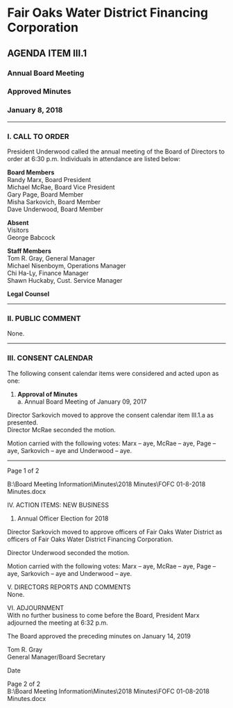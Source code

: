 <!-- Page 1 -->
# Fair Oaks Water District Financing Corporation

## AGENDA ITEM III.1
### Annual Board Meeting
### Approved Minutes
### January 8, 2018

---

### I. CALL TO ORDER

President Underwood called the annual meeting of the Board of Directors to order at 6:30 p.m. Individuals in attendance are listed below:

**Board Members**  
Randy Marx, Board President  
Michael McRae, Board Vice President  
Gary Page, Board Member  
Misha Sarkovich, Board Member  
Dave Underwood, Board Member  

**Absent**  
Visitors  
George Babcock  

**Staff Members**  
Tom R. Gray, General Manager  
Michael Nisenboym, Operations Manager  
Chi Ha-Ly, Finance Manager  
Shawn Huckaby, Cust. Service Manager  

**Legal Counsel**  

---

### II. PUBLIC COMMENT

None.

---

### III. CONSENT CALENDAR

The following consent calendar items were considered and acted upon as one:

1. **Approval of Minutes**  
   a. Annual Board Meeting of January 09, 2017  

Director Sarkovich moved to approve the consent calendar item III.1.a as presented.  
Director McRae seconded the motion.  

Motion carried with the following votes: Marx – aye, McRae – aye, Page – aye, Sarkovich – aye and Underwood – aye.  

---

Page 1 of 2  

B:\Board Meeting Information\Minutes\2018 Minutes\FOFC 01-8-2018 Minutes.docx
<!-- Page 2 -->
IV. ACTION ITEMS: NEW BUSINESS  
1. Annual Officer Election for 2018  

Director Sarkovich moved to approve officers of Fair Oaks Water District as officers of Fair Oaks Water District Financing Corporation.  

Director Underwood seconded the motion.  

Motion carried with the following votes: Marx – aye, McRae – aye, Page – aye, Sarkovich – aye and Underwood – aye.  

V. DIRECTORS REPORTS AND COMMENTS  
None.  

VI. ADJOURNMENT  
With no further business to come before the Board, President Marx adjourned the meeting at 6:32 p.m.  

The Board approved the preceding minutes on January 14, 2019  

Tom R. Gray  
General Manager/Board Secretary  

Date  

Page 2 of 2  
B:\Board Meeting Information\Minutes\2018 Minutes\FOFC 01-08-2018 Minutes.docx  
